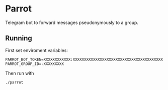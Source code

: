 # Parrot

Telegram bot to forward messages pseudonymously to a group.

## Running

First set enviroment variables:
```
PARROT_BOT_TOKEN=XXXXXXXXXXXX:XXXXXXXXXXXXXXXXXXXXXXXXXXXXXXXXXXXXXXXX
PARROT_GROUP_ID=-XXXXXXXXX
```

Then run with
```
./parrot
```

